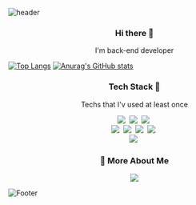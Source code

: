 ![header](https://capsule-render.vercel.app/api?type=waving&color=auto&height=300&section=header&text=Dongwan%20Yug&fontSize=90&animation=fadeIn&fontAlignY=38)
<h3 align="center"> Hi there 🌱 </h3>


<p align=center>
 I'm back-end developer
<!-- - 🔭 I’m currently working on ...
- 🌱 I’m currently learning ...
- 👯 I’m looking to collaborate on ...Cancel changes
- 🤔 I’m looking for help with ...
- 💬 Ask me about ...
- 📫 How to reach me: ...
- 😄 Pronouns: ...
- ⚡ Fun fact: ...  -->
</p>

[![Top Langs](https://github-readme-stats.vercel.app/api/top-langs/?username=KaFruE)](https://github.com/KaFruE/github-readme-stats)
[![Anurag's GitHub stats](https://github-readme-stats.vercel.app/api?username=KaFruE)](https://github.com/KaFruE/github-readme-stats)


<h3 align="center"> Tech Stack 🌱</h3>
<p align="center"> Techs that I'v used at least once </p>
<p align="center">
<!-- <img src="https://img.shields.io/badge/HTML5-E34F26?style=flat-square&logo=HTML5&logoColor=white"/></a> &nbsp
<img src="https://img.shields.io/badge/CSS3-1572B6?style=flat-square&logo=CSS3&logoColor=white"/></a> &nbsp
<img src="https://img.shields.io/badge/JavaScript-F7DF1E?style=flat-square&logo=JavaScript&logoColor=white"/></a> &nbsp -->
<img src="https://img.shields.io/badge/Python-3766AB?style=flat-square&logo=Python&logoColor=white"/></a>&nbsp 
<img src="https://img.shields.io/badge/Django-339933?style=flat-square&logo=Django&logoColor=white"/></a>&nbsp
<img src="https://img.shields.io/badge/PostgreSQL-4479A1?style=flat-square&logo=PostgreSQL&logoColor=white"/></a>&nbsp 
<br>
<img src="https://img.shields.io/badge/Apache Kafka-231F20?style=flat-square&logo=Apache Kafka&logoColor=white"/></a>&nbsp 
<img src="https://img.shields.io/badge/Elasticsearch-005571?style=flat-square&logo=Elasticsearch&logoColor=white"/></a>&nbsp 
<img src="https://img.shields.io/badge/Logstash-005571?style=flat-square&logo=Logstash&logoColor=white"/></a>&nbsp 
<img src="https://img.shields.io/badge/Kibana-005571?style=flat-square&logo=Kibana&logoColor=white"/></a>&nbsp 
<br>
<img src="https://img.shields.io/badge/Microsoft Azure-0078D4?style=flat-square&logo=Microsoft Azure&logoColor=white"/></a>&nbsp 
</p>


<h3 align="center"> 👀 More About Me </h3>
<p align="center">
<a href="https://yug6442@gmail.com">
    <img src="http://img.shields.io/badge/Gmail-EA4335?style=flat&logo=Gmail&logoColor=white&link=https://i987412563i@gmail.com"
        style="height : auto; margin-left : 10px; margin-right : 10px;"/>
</a>
</p>

![Footer](https://capsule-render.vercel.app/api?type=waving&color=auto&height=200&section=footer)

